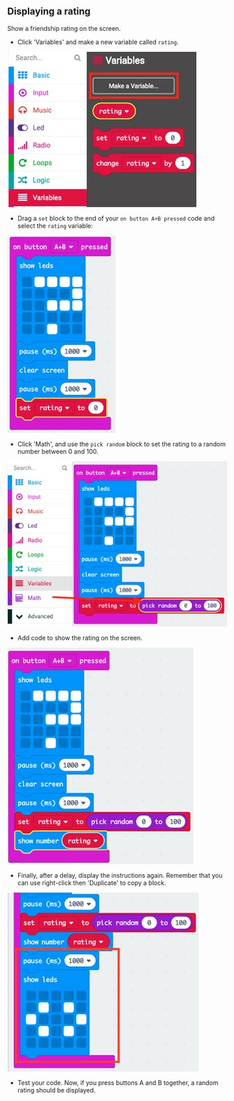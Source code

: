 ## Displaying a rating

Show a friendship rating on the screen.

+ Click 'Variables' and make a new variable called `rating`.

![skærmbillede](images/rate-rating.png)

+ Drag a `set` block to the end of your `on button A+B pressed` code and select the `rating` variable:

![skærmbillede](images/rate-rating-set.png)

+ Click 'Math', and use the `pick random` block to set the rating to a random number between 0 and 100.

![skærmbillede](images/rate-rating-random.png)

+ Add code to show the rating on the screen.

![screenshots](images/rate-rating-show.png)

+ Finally, after a delay, display the instructions again. Remember that you can use right-click then 'Duplicate' to copy a block.

![skærmbillede](images/rate-instruct.png)

+ Test your code. Now, if you press buttons A and B together, a random rating should be displayed.